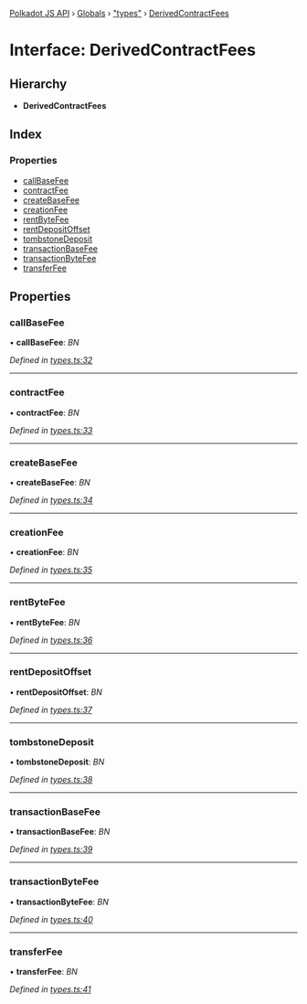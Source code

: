 [Polkadot JS API](../README.md) › [Globals](../globals.md) › ["types"](../modules/_types_.md) › [DerivedContractFees](_types_.derivedcontractfees.md)

# Interface: DerivedContractFees

## Hierarchy

* **DerivedContractFees**

## Index

### Properties

* [callBaseFee](_types_.derivedcontractfees.md#callbasefee)
* [contractFee](_types_.derivedcontractfees.md#contractfee)
* [createBaseFee](_types_.derivedcontractfees.md#createbasefee)
* [creationFee](_types_.derivedcontractfees.md#creationfee)
* [rentByteFee](_types_.derivedcontractfees.md#rentbytefee)
* [rentDepositOffset](_types_.derivedcontractfees.md#rentdepositoffset)
* [tombstoneDeposit](_types_.derivedcontractfees.md#tombstonedeposit)
* [transactionBaseFee](_types_.derivedcontractfees.md#transactionbasefee)
* [transactionByteFee](_types_.derivedcontractfees.md#transactionbytefee)
* [transferFee](_types_.derivedcontractfees.md#transferfee)

## Properties

###  callBaseFee

• **callBaseFee**: *BN*

*Defined in [types.ts:32](https://github.com/polkadot-js/api/blob/287ceb2ded/packages/api-derive/src/types.ts#L32)*

___

###  contractFee

• **contractFee**: *BN*

*Defined in [types.ts:33](https://github.com/polkadot-js/api/blob/287ceb2ded/packages/api-derive/src/types.ts#L33)*

___

###  createBaseFee

• **createBaseFee**: *BN*

*Defined in [types.ts:34](https://github.com/polkadot-js/api/blob/287ceb2ded/packages/api-derive/src/types.ts#L34)*

___

###  creationFee

• **creationFee**: *BN*

*Defined in [types.ts:35](https://github.com/polkadot-js/api/blob/287ceb2ded/packages/api-derive/src/types.ts#L35)*

___

###  rentByteFee

• **rentByteFee**: *BN*

*Defined in [types.ts:36](https://github.com/polkadot-js/api/blob/287ceb2ded/packages/api-derive/src/types.ts#L36)*

___

###  rentDepositOffset

• **rentDepositOffset**: *BN*

*Defined in [types.ts:37](https://github.com/polkadot-js/api/blob/287ceb2ded/packages/api-derive/src/types.ts#L37)*

___

###  tombstoneDeposit

• **tombstoneDeposit**: *BN*

*Defined in [types.ts:38](https://github.com/polkadot-js/api/blob/287ceb2ded/packages/api-derive/src/types.ts#L38)*

___

###  transactionBaseFee

• **transactionBaseFee**: *BN*

*Defined in [types.ts:39](https://github.com/polkadot-js/api/blob/287ceb2ded/packages/api-derive/src/types.ts#L39)*

___

###  transactionByteFee

• **transactionByteFee**: *BN*

*Defined in [types.ts:40](https://github.com/polkadot-js/api/blob/287ceb2ded/packages/api-derive/src/types.ts#L40)*

___

###  transferFee

• **transferFee**: *BN*

*Defined in [types.ts:41](https://github.com/polkadot-js/api/blob/287ceb2ded/packages/api-derive/src/types.ts#L41)*

